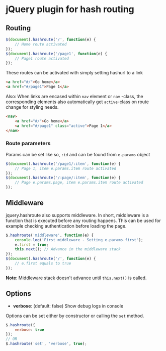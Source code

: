 jQuery plugin for hash routing
========


## Routing
```javascript
$(document).hashroute('/', function(e) {
	// Home route activated
});
$(document).hashroute('/page1', function(e) {
	// Page1 route activated
});
```

These routes can be activated with simply setting hashurl to a link

```html
<a href="#/">Go home</a>
<a href="#/page1">Page 1</a>
```

Also: When links are encased within `nav` element or `nav` -class, the corresponding elements also automatically get `active`-class on route change for styling needs.

```html
<nav>
    <a href="#/">Go home</a>
    <a href="#/page1" class="active">Page 1</a>
</nav>
```

### Route parameters

Params can be set like so, `:id` and can be found from `e.params` object

```javascript
$(document).hashroute('/page1/:item', function(e) {
	// Page 1, item e.params.item route activated
});
$(document).hashroute('/:page/:item', function(e) {
	// Page e.params.page, item e.params.item route activated
});
```

## Middleware

jquery.hashroute also supports middleware. In short, middleware is a function that is executed before
any routing happens. This can be used for example checking authentication before loading the page.

```javascript
$.hashroute('middleware', function(e) {
	console.log('First middleware - Setting e.params.first');
	e.first = true;
	this.next(); // Advance in the middleware stack
});
$(document).hashroute('/', function(e) {
	// e.first equals to true
});
```

__Note__: Middleware stack doesn't advance until `this.next()` is called.


## Options

* __verbose__: (default: false) Show debug logs in console

Options can be set either by constructor or calling the `set` method.

```javascript
$.hashroute({
	verbose: true
});
// OR
$.hashroute('set', 'verbose', true);
```
